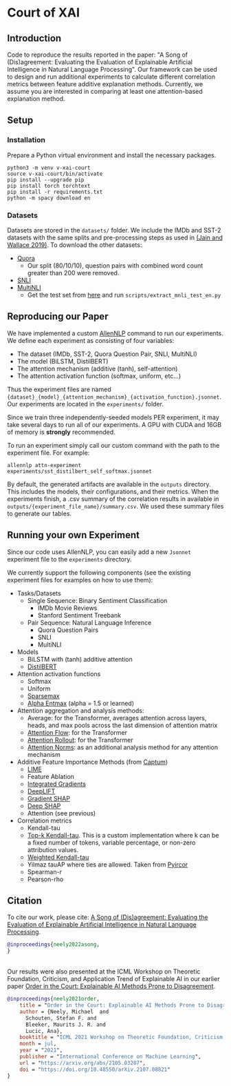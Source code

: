 # Court of XAI

## Introduction

Code to reproduce the results reported in the paper: "A Song of (Dis)agreement: Evaluating the Evaluation of Explainable Artificial Intelligence in Natural Language Processing". Our framework can be used to design and run additional experiments to calculate different correlation metrics between feature additive explanation methods. Currently, we assume you are interested in comparing at least one attention-based explanation method.

## Setup

### Installation

Prepare a Python virtual environment and install the necessary packages.

```shell
python3 -m venv v-xai-court
source v-xai-court/bin/activate
pip install --upgrade pip
pip install torch torchtext
pip install -r requirements.txt
python -m spacy download en
```

### Datasets

Datasets are stored in the `datasets/` folder. We include the IMDb and SST-2 datasets with the same splits and pre-processing steps as used in [(Jain and Wallace 2019)](https://arxiv.org/abs/1902.10186). To download the other datasets:

- [Quora](https://drive.google.com/file/d/12b-cq6D45U5c-McPoq2wsFjzs6QduY_y/view?usp=sharing)
  - Our split (80/10/10), question pairs with combined word count greater than 200 were removed.
- [SNLI](https://nlp.stanford.edu/projects/snli/)
- [MultiNLI](https://cims.nyu.edu/~sbowman/multinli/)
  - Get the test set from [here](https://cims.nyu.edu/~sbowman/xnli/) and run `scripts/extract_mnli_test_en.py`

## Reproducing our Paper

We have implemented a custom [AllenNLP](https://github.com/allenai/allennlp/) command to run our experiments. We define each experiment as consisting of four variables:

- The dataset (IMDb, SST-2, Quora Question Pair, SNLI, MultiNLI)
- The model (BiLSTM, DistilBERT)
- The attention mechanism (additive (tanh), self-attention)
- The attention activation function (softmax, uniform, etc...)

Thus the experiment files are named `{dataset}_{model}_{attention_mechanism}_{activation_function}.jsonnet`. Our experiments are located in the `experiments/` folder.

Since we train three independently-seeded models PER experiment, it may take several days to run all of our experiments. A GPU with CUDA and 16GB of memory is **strongly** recommended.

To run an experiment simply call our custom command with the path to the experiment file. For example:

```shell
allennlp attn-experiment experiments/sst_distilbert_self_softmax.jsonnet
```

By default, the generated artifacts are available in the `outputs` directory. This includes the models, their configurations, and their metrics.
When the experiments finish, a .csv summary of the correlation results in available in `outputs/{experiment_file_name}/summary.csv`. We used these summary files to generate our tables.

## Running your own Experiment

Since our code uses AllenNLP, you can easily add a new `Jsonnet` experiment file to the `experiments` directory.

We currently support the following components (see the existing experiment files for examples on how to use them):

- Tasks/Datasets
  - Single Sequence: Binary Sentiment Classification
    - IMDb Movie Reviews
    - Stanford Sentiment Treebank
  - Pair Sequence: Natural Language Inference
    - Quora Question Pairs
    - SNLI
    - MultiNLI
- Models
  - BiLSTM with (tanh) additive attention
  - [DistilBERT](https://arxiv.org/abs/1910.01108)
- Attention activation functions
  - Softmax
  - Uniform
  - [Sparsemax](https://arxiv.org/pdf/1602.02068.pdf)
  - [Alpha Entmax](https://www.aclweb.org/anthology/P19-1146) (alpha = 1.5 or learned)
- Attention aggregation and analysis methods:
  - Average: for the Transformer, averages attention across layers, heads, and max pools across the last dimension of attention matrix
  - [Attention Flow](https://www.aclweb.org/anthology/2020.acl-main.385/): for the Transformer
  - [Attention Rollout](https://www.aclweb.org/anthology/2020.acl-main.385/): for the Transformer
  - [Attention Norms](https://www.aclweb.org/anthology/2020.emnlp-main.574): as an additional analysis method for any attention mechanism
- Additive Feature Importance Methods (from [Captum](https://captum.ai/))
  - [LIME](https://arxiv.org/abs/1602.04938)
  - Feature Ablation
  - [Integrated Gradients](https://arxiv.org/abs/1703.01365)
  - [DeepLIFT](https://arxiv.org/abs/1704.02685)
  - [Gradient SHAP](http://papers.nips.cc/paper/7062-a-unified-approach-to-interpreting-model-predictions.pdf)
  - [Deep SHAP]((http://papers.nips.cc/paper/7062-a-unified-approach-to-interpreting-model-predictions.pdf))
  - Attention (see previous)
- Correlation metrics
  - Kendall-tau
  - [Top-k Kendall-tau](https://www.researchgate.net/publication/2537159_Comparing_Top_k_Lists). This is a custom implementation where k can be a fixed number of tokens, variable percentage, or non-zero attribution values.
  - [Weighted Kendall-tau](https://docs.scipy.org/doc/scipy/reference/generated/scipy.stats.weightedtau.html)
  - Yilmaz tauAP where ties are allowed. Taken from [Pyircor](https://github.com/eldrin/pyircor)
  - Spearman-r
  - Pearson-rho

## Citation
To cite our work, please cite: [A Song of (Dis)agreement: Evaluating the Evaluation of Explainable Artificial Intelligence in Natural Language Processing]().
```bibtex
@inproceedings{neely2022asong,
}
```
\
Our results were also presented at the ICML Workshop on Theoretic Foundation, Criticism, and Application Trend of Explainable AI in our earlier paper [Order in the Court: Explainable AI Methods Prone to Disagreement](https://arxiv.org/abs/2105.03287).
```bibtex
@inproceedings{neely2021order,
    title = "Order in the Court: Explainable AI Methods Prone to Disagreement",
    author = {Neely, Michael  and
      Schouten, Stefan F. and
      Bleeker, Maurits J. R. and
      Lucic, Ana},
    booktitle = "ICML 2021 Workshop on Theoretic Foundation, Criticism, and Application Trend of Explainable AI",
    month = jul,
    year = "2021",
    publisher = "International Conference on Machine Learning",
    url = "https://arxiv.org/abs/2105.03287",
    doi = "https://doi.org/10.48550/arXiv.2107.08821"
}
```
